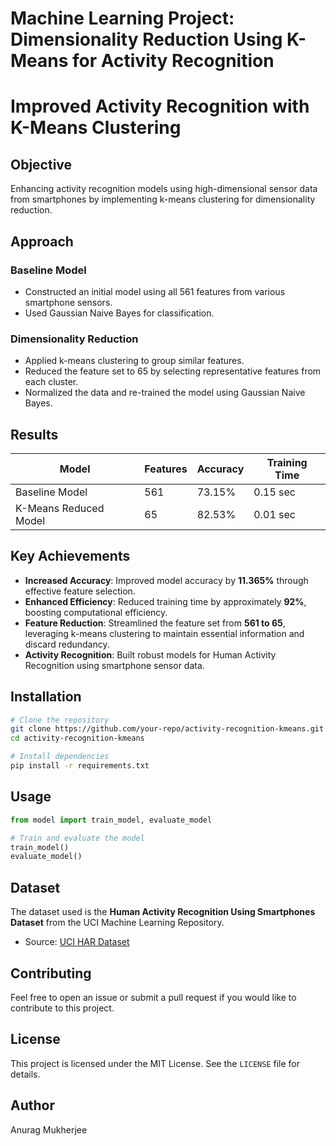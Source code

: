 # Machine Learning Project: Dimensionality Reduction Using K-Means for Activity Recognition
# Improved Activity Recognition with K-Means Clustering

## Objective
Enhancing activity recognition models using high-dimensional sensor data from smartphones by implementing k-means clustering for dimensionality reduction.

## Approach

### Baseline Model
- Constructed an initial model using all 561 features from various smartphone sensors.
- Used Gaussian Naive Bayes for classification.

### Dimensionality Reduction
- Applied k-means clustering to group similar features.
- Reduced the feature set to 65 by selecting representative features from each cluster.
- Normalized the data and re-trained the model using Gaussian Naive Bayes.

## Results

| Model | Features | Accuracy | Training Time |
|--------|---------|----------|--------------|
| Baseline Model | 561 | 73.15% | 0.15 sec |
| K-Means Reduced Model | 65 | 82.53% | 0.01 sec |

## Key Achievements
- **Increased Accuracy**: Improved model accuracy by **11.365%** through effective feature selection.
- **Enhanced Efficiency**: Reduced training time by approximately **92%**, boosting computational efficiency.
- **Feature Reduction**: Streamlined the feature set from **561 to 65**, leveraging k-means clustering to maintain essential information and discard redundancy.
- **Activity Recognition**: Built robust models for Human Activity Recognition using smartphone sensor data.

## Installation

```bash
# Clone the repository
git clone https://github.com/your-repo/activity-recognition-kmeans.git
cd activity-recognition-kmeans

# Install dependencies
pip install -r requirements.txt
```

## Usage

```python
from model import train_model, evaluate_model

# Train and evaluate the model
train_model()
evaluate_model()
```

## Dataset
The dataset used is the **Human Activity Recognition Using Smartphones Dataset** from the UCI Machine Learning Repository.

- Source: [UCI HAR Dataset](https://archive.ics.uci.edu/ml/datasets/human+activity+recognition+using+smartphones)

## Contributing
Feel free to open an issue or submit a pull request if you would like to contribute to this project.

## License
This project is licensed under the MIT License. See the `LICENSE` file for details.

## Author
Anurag Mukherjee
